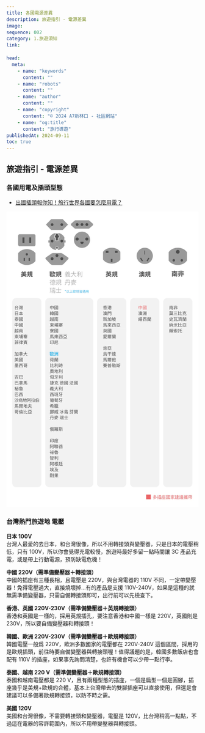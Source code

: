 ```yaml
---
title: 各國電源差異
description: 旅遊指引 - 電源差異
image:
sequence: 002
category: 1.旅遊須知
link:

head:
  meta:
    - name: "keywords"
      content: ""
    - name: "robots"
      content: ""
    - name: "author"
      content: ""
    - name: "copyright"
      content: "© 2024 A7新林口 - 社區網站"
    - name: "og:title"
      content: "旅行導遊"
publishedAt: 2024-09-11
toc: true
---
```


## 旅遊指引 - 電源差異

### 各國用電及插頭型態

- <a href="https://www.moztech.cc/blogs/%E6%96%B0%E8%81%9E/%E5%87%BA%E5%9C%8B%E6%8F%92%E9%A0%AD%E5%A0%B1%E4%BD%A0%E7%9F%A5-%E6%97%85%E8%A1%8C%E4%B8%96%E7%95%8C%E5%90%84%E5%9C%8B%E8%A6%81%E6%80%8E%E9%BA%BC%E7%94%A8%E9%9B%BB">出國插頭報你知！旅行世界各國要怎麼用電？</a>

![v002-01.jpeg](/images/travel/v002-01.jpeg)

### 台灣熱門旅遊地 電壓

**日本 100V**  
台灣人最愛的去日本，和台灣很像，所以不用轉接頭與變壓器，只是日本的電壓稍低，只有 100V，所以你會覺得充電較慢，旅遊時最好多留一點時間讓 3C 產品充電，或是帶上行動電源，預防缺電危機！

**中國 220V（需準備變壓器＋轉接頭）**  
中國的插座有三種長相，且電壓是 220V，與台灣電器的 110V 不同，一定帶變壓器！免得電壓過大，直接燒壞掉...有的產品是支援 110V-240V，如果是這種的就無需準備變壓器，只需自備轉接頭即可，出行前可以先檢查下。

**香港、英國 220V-230V（需準備變壓器＋英規轉接頭）**  
香港和英國是一樣的，採用英規插孔，要注意香港和中國一樣是 220V，英國則是 230V，所以要自備變壓器和轉接頭！

**韓國、歐洲 220V-230V（需準備變壓器＋歐規轉接頭）**  
韓國電壓一般爲 220V，歐洲多數國家的電壓都在 220V-240V 這個區間，採用的是歐規插頭，前往時要自備變壓器與轉接頭喔！值得議題的是，韓國多數飯店也會配有 110V 的插座，如果事先詢問清楚，也許有機會可以少帶一點行李。

**泰國、越南 220 V（需準備變壓器＋歐規轉接頭）**  
泰國和越南電壓都是 220 V，且有兩種型態的插座，一個是扁型一個是圓腳，插座幾乎是美規+歐規的合體，基本上台灣帶去的雙腳插座可以直接使用，但還是會建議可以多備著歐規轉接頭，以防不時之需。

**美國 120V**  
美國和台灣很像，不需要轉接頭和變壓器，電壓是 120V，比台灣稍高一點點，不過這在電器的容許範圍內，所以不用帶變壓器與轉接頭。
